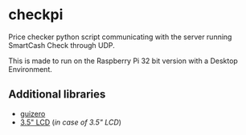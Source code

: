 # checkpi
Price checker python script communicating with the server running SmartCash Check through UDP.

This is made to run on the Raspberry Pi 32 bit version with a Desktop Environment.

## Additional libraries
- [guizero](https://pypi.org/project/guizero/)
- [3.5" LCD](https://www.waveshare.com/wiki/3.5inch_RPi_LCD_(A)) (*in case of 3.5" LCD*)

